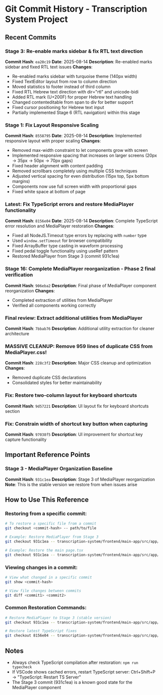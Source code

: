 # Git Commit History - Transcription System Project

## Recent Commits

### Stage 3: Re-enable marks sidebar & fix RTL text direction
**Commit Hash**: `ea20c19`
**Date**: 2025-08-14
**Description**: Re-enabled marks sidebar and fixed RTL text issues
**Changes**:
- Re-enabled marks sidebar with turquoise theme (140px width)
- Fixed TextEditor layout from row to column direction
- Moved statistics to footer instead of third column
- Fixed RTL Hebrew text direction with dir="rtl" and unicode-bidi
- Added RTL mark (U+200F) for proper Hebrew text handling
- Changed contenteditable from span to div for better support
- Fixed cursor positioning for Hebrew text input
- Partially implemented Stage 6 (RTL navigation) within this stage

### Stage 1: Fix Layout Responsive Scaling
**Commit Hash**: `8558795`
**Date**: 2025-08-14
**Description**: Implemented responsive layout with proper scaling
**Changes**:
- Removed max-width constraint to let components grow with screen
- Implemented responsive spacing that increases on larger screens (20px → 35px → 50px → 70px gaps)
- Fixed header alignment with content padding
- Removed scrollbars completely using multiple CSS techniques
- Adjusted vertical spacing for even distribution (15px top, 5px bottom margins)
- Components now use full screen width with proportional gaps
- Fixed white space at bottom of page

### Latest: Fix TypeScript errors and restore MediaPlayer functionality
**Commit Hash**: `8156e04`
**Date**: 2025-08-14
**Description**: Complete TypeScript error resolution and MediaPlayer restoration
**Changes**:
- Fixed all NodeJS.Timeout type errors by replacing with `number` type
- Used `window.setTimeout` for browser compatibility
- Fixed ArrayBuffer type casting in waveform processing
- Fixed pedal toggle functionality using useRef pattern
- Restored MediaPlayer from Stage 3 (commit 931c1ea)

### Stage 16: Complete MediaPlayer reorganization - Phase 2 final verification
**Commit Hash**: `906eba2`
**Description**: Final phase of MediaPlayer component reorganization
**Changes**:
- Completed extraction of utilities from MediaPlayer
- Verified all components working correctly

### Final review: Extract additional utilities from MediaPlayer
**Commit Hash**: `7bbab76`
**Description**: Additional utility extraction for cleaner architecture

### MASSIVE CLEANUP: Remove 959 lines of duplicate CSS from MediaPlayer.css!
**Commit Hash**: `228c3f2`
**Description**: Major CSS cleanup and optimization
**Changes**:
- Removed duplicate CSS declarations
- Consolidated styles for better maintainability

### Fix: Restore two-column layout for keyboard shortcuts
**Commit Hash**: `9d57221`
**Description**: UI layout fix for keyboard shortcuts section

### Fix: Constrain width of shortcut key button when capturing
**Commit Hash**: `97038f5`
**Description**: UI improvement for shortcut key capture functionality

## Important Reference Points

### Stage 3 - MediaPlayer Organization Baseline
**Commit Hash**: `931c1ea`
**Description**: Stage 3 of MediaPlayer reorganization
**Note**: This is the stable version we restore from when issues arise

## How to Use This Reference

### Restoring from a specific commit:
```bash
# To restore a specific file from a commit
git checkout <commit-hash> -- path/to/file

# Example: Restore MediaPlayer from Stage 3
git checkout 931c1ea -- transcription-system/frontend/main-app/src/app/transcription/transcription/components/MediaPlayer

# Example: Restore the main page.tsx
git checkout 931c1ea -- transcription-system/frontend/main-app/src/app/transcription/transcription/page.tsx
```

### Viewing changes in a commit:
```bash
# View what changed in a specific commit
git show <commit-hash>

# View file changes between commits
git diff <commit1> <commit2>
```

### Common Restoration Commands:
```bash
# Restore MediaPlayer to Stage 3 (stable version)
git checkout 931c1ea -- transcription-system/frontend/main-app/src/app/transcription/transcription/components/MediaPlayer

# Restore latest TypeScript fixes
git checkout 8156e04 -- transcription-system/frontend/main-app/src/app/transcription/transcription/components/MediaPlayer
```

## Notes
- Always check TypeScript compilation after restoration: `npm run typecheck`
- If VSCode shows cached errors, restart TypeScript server: Ctrl+Shift+P → "TypeScript: Restart TS Server"
- The Stage 3 commit (931c1ea) is a known good state for the MediaPlayer component